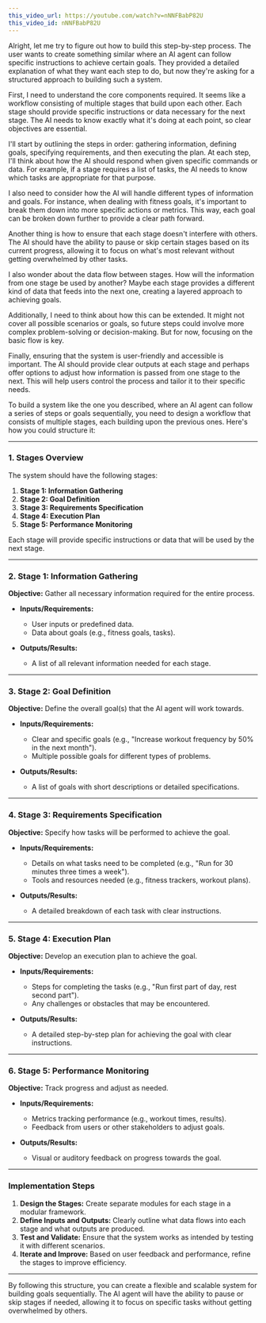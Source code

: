 ```yaml
---
this_video_url: https://youtube.com/watch?v=nNNFBabP82U
this_video_id: nNNFBabP82U
---
```

<think>
Alright, let me try to figure out how to build this step-by-step process. The user wants to create something similar where an AI agent can follow specific instructions to achieve certain goals. They provided a detailed explanation of what they want each step to do, but now they're asking for a structured approach to building such a system.

First, I need to understand the core components required. It seems like a workflow consisting of multiple stages that build upon each other. Each stage should provide specific instructions or data necessary for the next stage. The AI needs to know exactly what it's doing at each point, so clear objectives are essential.

I'll start by outlining the steps in order: gathering information, defining goals, specifying requirements, and then executing the plan. At each step, I'll think about how the AI should respond when given specific commands or data. For example, if a stage requires a list of tasks, the AI needs to know which tasks are appropriate for that purpose.

I also need to consider how the AI will handle different types of information and goals. For instance, when dealing with fitness goals, it's important to break them down into more specific actions or metrics. This way, each goal can be broken down further to provide a clear path forward.

Another thing is how to ensure that each stage doesn't interfere with others. The AI should have the ability to pause or skip certain stages based on its current progress, allowing it to focus on what's most relevant without getting overwhelmed by other tasks.

I also wonder about the data flow between stages. How will the information from one stage be used by another? Maybe each stage provides a different kind of data that feeds into the next one, creating a layered approach to achieving goals.

Additionally, I need to think about how this can be extended. It might not cover all possible scenarios or goals, so future steps could involve more complex problem-solving or decision-making. But for now, focusing on the basic flow is key.

Finally, ensuring that the system is user-friendly and accessible is important. The AI should provide clear outputs at each stage and perhaps offer options to adjust how information is passed from one stage to the next. This will help users control the process and tailor it to their specific needs.
</think>

To build a system like the one you described, where an AI agent can follow a series of steps or goals sequentially, you need to design a workflow that consists of multiple stages, each building upon the previous ones. Here's how you could structure it:

---

### **1. Stages Overview**
The system should have the following stages:
1. **Stage 1: Information Gathering**
2. **Stage 2: Goal Definition**
3. **Stage 3: Requirements Specification**
4. **Stage 4: Execution Plan**
5. **Stage 5: Performance Monitoring**

Each stage will provide specific instructions or data that will be used by the next stage.

---

### **2. Stage 1: Information Gathering**
**Objective:** Gather all necessary information required for the entire process.

- **Inputs/Requirements:**
  - User inputs or predefined data.
  - Data about goals (e.g., fitness goals, tasks).
  
- **Outputs/Results:**
  - A list of all relevant information needed for each stage.

---

### **3. Stage 2: Goal Definition**
**Objective:** Define the overall goal(s) that the AI agent will work towards.

- **Inputs/Requirements:**
  - Clear and specific goals (e.g., "Increase workout frequency by 50% in the next month").
  - Multiple possible goals for different types of problems.
  
- **Outputs/Results:**
  - A list of goals with short descriptions or detailed specifications.
  
---

### **4. Stage 3: Requirements Specification**
**Objective:** Specify how tasks will be performed to achieve the goal.

- **Inputs/Requirements:**
  - Details on what tasks need to be completed (e.g., "Run for 30 minutes three times a week").
  - Tools and resources needed (e.g., fitness trackers, workout plans).
  
- **Outputs/Results:**
  - A detailed breakdown of each task with clear instructions.
  
---

### **5. Stage 4: Execution Plan**
**Objective:** Develop an execution plan to achieve the goal.

- **Inputs/Requirements:**
  - Steps for completing the tasks (e.g., "Run first part of day, rest second part").
  - Any challenges or obstacles that may be encountered.
  
- **Outputs/Results:**
  - A detailed step-by-step plan for achieving the goal with clear instructions.
  
---

### **6. Stage 5: Performance Monitoring**
**Objective:** Track progress and adjust as needed.

- **Inputs/Requirements:**
  - Metrics tracking performance (e.g., workout times, results).
  - Feedback from users or other stakeholders to adjust goals.
  
- **Outputs/Results:**
  - Visual or auditory feedback on progress towards the goal.
  
---

### **Implementation Steps**

1. **Design the Stages:** Create separate modules for each stage in a modular framework.
2. **Define Inputs and Outputs:** Clearly outline what data flows into each stage and what outputs are produced.
3. **Test and Validate:** Ensure that the system works as intended by testing it with different scenarios.
4. **Iterate and Improve:** Based on user feedback and performance, refine the stages to improve efficiency.

---

By following this structure, you can create a flexible and scalable system for building goals sequentially. The AI agent will have the ability to pause or skip stages if needed, allowing it to focus on specific tasks without getting overwhelmed by others.
